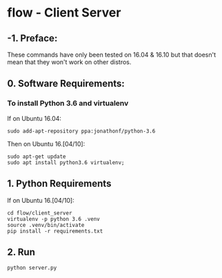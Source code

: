 flow - Client Server
===========

## -1. Preface:

These commands have only been tested on 16.04 & 16.10 but that doesn't mean that they won't work on other distros.

## 0. Software Requirements:

### To install Python 3.6 and virtualenv

If on Ubuntu 16.04:

```
sudo add-apt-repository ppa:jonathonf/python-3.6
```

Then on Ubuntu 16.[04/10]:

```
sudo apt-get update
sudo apt install python3.6 virtualenv;
```

## 1. Python Requirements

If on Ubuntu 16.[04/10]:

```
cd flow/client_server
virtualenv -p python 3.6 .venv
source .venv/bin/activate
pip install -r requirements.txt
```

## 2. Run

```
python server.py
```